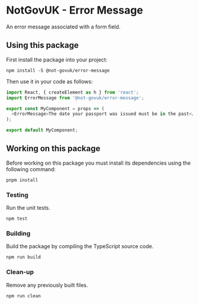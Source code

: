 NotGovUK - Error Message
========================

An error message associated with a form field.


Using this package
------------------

First install the package into your project:

```shell
npm install -S @not-govuk/error-message
```

Then use it in your code as follows:

```js
import React, { createElement as h } from 'react';
import ErrorMessage from '@not-govuk/error-message';

export const MyComponent = props => (
  <ErrorMessage>The date your passport was issued must be in the past</ErrorMessage>
);

export default MyComponent;
```


Working on this package
-----------------------

Before working on this package you must install its dependencies using
the following command:

```shell
pnpm install
```


### Testing

Run the unit tests.

```shell
npm test
```


### Building

Build the package by compiling the TypeScript source code.

```shell
npm run build
```


### Clean-up

Remove any previously built files.

```shell
npm run clean
```

